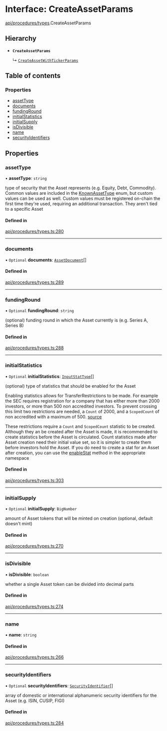 # Interface: CreateAssetParams

[api/procedures/types](../wiki/api.procedures.types).CreateAssetParams

## Hierarchy

- **`CreateAssetParams`**

  ↳ [`CreateAssetWithTickerParams`](../wiki/api.procedures.types.CreateAssetWithTickerParams)

## Table of contents

### Properties

- [assetType](../wiki/api.procedures.types.CreateAssetParams#assettype)
- [documents](../wiki/api.procedures.types.CreateAssetParams#documents)
- [fundingRound](../wiki/api.procedures.types.CreateAssetParams#fundinground)
- [initialStatistics](../wiki/api.procedures.types.CreateAssetParams#initialstatistics)
- [initialSupply](../wiki/api.procedures.types.CreateAssetParams#initialsupply)
- [isDivisible](../wiki/api.procedures.types.CreateAssetParams#isdivisible)
- [name](../wiki/api.procedures.types.CreateAssetParams#name)
- [securityIdentifiers](../wiki/api.procedures.types.CreateAssetParams#securityidentifiers)

## Properties

### assetType

• **assetType**: `string`

type of security that the Asset represents (e.g. Equity, Debt, Commodity). Common values are included in the
  [KnownAssetType](../wiki/types.KnownAssetType) enum, but custom values can be used as well. Custom values must be registered on-chain the first time
  they're used, requiring an additional transaction. They aren't tied to a specific Asset

#### Defined in

[api/procedures/types.ts:280](https://github.com/PolymeshAssociation/polymesh-sdk/blob/91c2d2d8/src/api/procedures/types.ts#L280)

___

### documents

• `Optional` **documents**: [`AssetDocument`](../wiki/types.AssetDocument)[]

#### Defined in

[api/procedures/types.ts:289](https://github.com/PolymeshAssociation/polymesh-sdk/blob/91c2d2d8/src/api/procedures/types.ts#L289)

___

### fundingRound

• `Optional` **fundingRound**: `string`

(optional) funding round in which the Asset currently is (e.g. Series A, Series B)

#### Defined in

[api/procedures/types.ts:288](https://github.com/PolymeshAssociation/polymesh-sdk/blob/91c2d2d8/src/api/procedures/types.ts#L288)

___

### initialStatistics

• `Optional` **initialStatistics**: [`InputStatType`](../wiki/types#inputstattype)[]

(optional) type of statistics that should be enabled for the Asset

Enabling statistics allows for TransferRestrictions to be made. For example the SEC requires registration for a company that
has either more than 2000 investors, or more than 500 non accredited investors. To prevent crossing this limit two restrictions are
needed, a `Count` of 2000, and a `ScopedCount` of non accredited with a maximum of 500. [source](https://www.sec.gov/info/smallbus/secg/jobs-act-section-12g-small-business-compliance-guide.htm)

These restrictions require a `Count` and `ScopedCount` statistic to be created. Although they an be created after the Asset is made, it is recommended to create statistics
before the Asset is circulated. Count statistics made after Asset creation need their initial value set, so it is simpler to create them before investors hold the Asset.
If you do need to create a stat for an Asset after creation, you can use the [enableStat](../wiki/api.entities.Asset.TransferRestrictions.TransferRestrictionBase.TransferRestrictionBase#enablestat) method in
the appropriate namespace

#### Defined in

[api/procedures/types.ts:303](https://github.com/PolymeshAssociation/polymesh-sdk/blob/91c2d2d8/src/api/procedures/types.ts#L303)

___

### initialSupply

• `Optional` **initialSupply**: `BigNumber`

amount of Asset tokens that will be minted on creation (optional, default doesn't mint)

#### Defined in

[api/procedures/types.ts:270](https://github.com/PolymeshAssociation/polymesh-sdk/blob/91c2d2d8/src/api/procedures/types.ts#L270)

___

### isDivisible

• **isDivisible**: `boolean`

whether a single Asset token can be divided into decimal parts

#### Defined in

[api/procedures/types.ts:274](https://github.com/PolymeshAssociation/polymesh-sdk/blob/91c2d2d8/src/api/procedures/types.ts#L274)

___

### name

• **name**: `string`

#### Defined in

[api/procedures/types.ts:266](https://github.com/PolymeshAssociation/polymesh-sdk/blob/91c2d2d8/src/api/procedures/types.ts#L266)

___

### securityIdentifiers

• `Optional` **securityIdentifiers**: [`SecurityIdentifier`](../wiki/types.SecurityIdentifier)[]

array of domestic or international alphanumeric security identifiers for the Asset (e.g. ISIN, CUSIP, FIGI)

#### Defined in

[api/procedures/types.ts:284](https://github.com/PolymeshAssociation/polymesh-sdk/blob/91c2d2d8/src/api/procedures/types.ts#L284)
